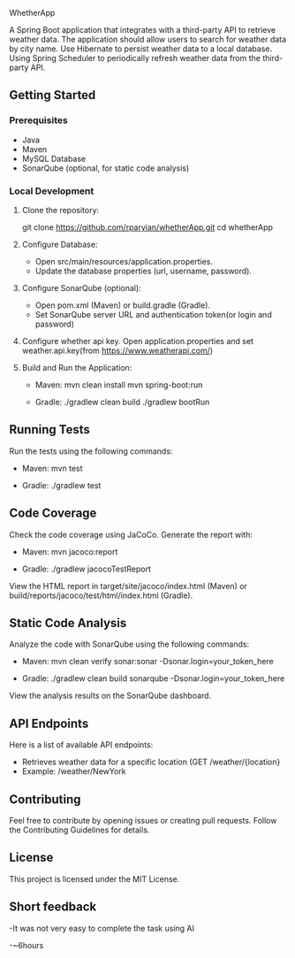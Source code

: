 WhetherApp

A Spring Boot application that integrates with a third-party API to retrieve weather data. 
The application should allow users to search for weather data by city name. 
Use Hibernate to persist weather data to a local database. Using Spring Scheduler to periodically 
refresh weather data from the third-party API.


## Getting Started

### Prerequisites

- Java 
- Maven 
- MySQL Database
- SonarQube (optional, for static code analysis)

### Local Development

1. Clone the repository:

   git clone https://github.com/rparyian/whetherApp.git
   cd whetherApp

2. Configure Database:

    - Open src/main/resources/application.properties.
    - Update the database properties (url, username, password).

3. Configure SonarQube (optional):

    - Open pom.xml (Maven) or build.gradle (Gradle).
    - Set SonarQube server URL and authentication token(or login and password)

4. Configure whether api key. Open application.properties and set weather.api.key(from https://www.weatherapi.com/)  

5. Build and Run the Application:

    - Maven:
      mvn clean install
      mvn spring-boot:run

    - Gradle:
      ./gradlew clean build
      ./gradlew bootRun

## Running Tests

Run the tests using the following commands:

- Maven:
  mvn test

- Gradle:
  ./gradlew test

## Code Coverage

Check the code coverage using JaCoCo. Generate the report with:

- Maven:
  mvn jacoco:report

- Gradle:
  ./gradlew jacocoTestReport

View the HTML report in target/site/jacoco/index.html (Maven) or build/reports/jacoco/test/html/index.html (Gradle).

## Static Code Analysis

Analyze the code with SonarQube using the following commands:

- Maven:
  mvn clean verify sonar:sonar -Dsonar.login=your_token_here

- Gradle:
  ./gradlew clean build sonarqube -Dsonar.login=your_token_here

View the analysis results on the SonarQube dashboard.

## API Endpoints

Here is a list of available API endpoints:

- Retrieves weather data for a specific location  (GET /weather/{location}
- Example: /weather/NewYork


## Contributing

Feel free to contribute by opening issues or creating pull requests. Follow the Contributing Guidelines for details.

## License

This project is licensed under the MIT License.

## Short feedback

-It was not very easy to complete the task using AI

-~6hours
